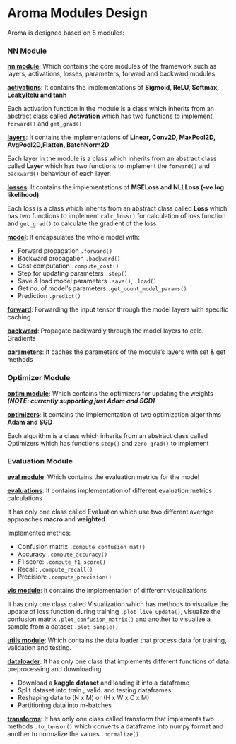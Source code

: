 # Aroma Modules Design

Aroma is designed based on 5 modules:

### NN Module
[**nn module**](src/nn/): Which contains the core modules of the framework such as layers, activations, losses, parameters, forward and backward modules

[**activations**](src/nn/activations.py/):
It contains the implementations of **Sigmoid, ReLU, Softmax, LeakyRelu and tanh**

Each activation function in the module is a class which inherits from an abstract class called **Activation** which has two functions to implement, `forward()` and `get_grad()`

[**layers**](src/nn/layers.py): 
It contains the implementations of **Linear, Conv2D, MaxPool2D, AvgPool2D,Flatten, BatchNorm2D**

Each layer in the module is a class which inherits from an abstract class called **Layer** which has two functions to implement the `forward()` and `backward()` behaviour of each layer.


[**losses**](src/nn/losses.py):
It contains the implementations of **MSELoss and NLLLoss (-ve log likelihood)**

Each loss is a class which inherits from an abstract class called **Loss** which has two functions to implement `calc_loss()` for calculation of loss function and `get_grad()` to calculate the gradient of the loss

[**model**](src/nn/model.py):
It encapsulates the whole model with:
- Forward propagation `.forward()`
- Backward propagation `.backward()`
- Cost computation `.compute_cost()`
- Step for updating parameters `.step()`
- Save & load model parameters `.save()`, `.load()`
- Get no. of model’s parameters `.get_count_model_params()`
- Prediction `.predict()`

[**forward**](src/nn/forward.py):
Forwarding the input tensor through the model layers with specific caching 

[**backward**](src/nn/backpropagation.py):
Propagate backwardly through the model layers to calc. Gradients  

[**parameters**](src/nn/parameters.py): 
It caches the parameters of the module’s layers with set & get methods

### Optimizer Module
[**optim module**](src/optim/): Which contains the optimizers for updating the weights ***(NOTE: currently supporting just Adam and SGD)***

[**optimizers**](src/optim/optimizers/):
It contains the implementation of two optimization algorithms **Adam and SGD**

Each algorithm is a class which inherits from an abstract class called Optimizers which has functions `step()` and `zero_grad()` to implement

### Evaluation Module
[**eval module**](src/eval/): Which contains the evaluation metrics for the model

[**evaluations**](src/eval/evaluations.py/):
It contains implementation of different evaluation metrics calculations

It has only one class called Evaluation which use two different average approaches **macro** and **weighted** 

Implemented metrics:
- Confusion matrix `.compute_confusion_mat()`
- Accuracy `.compute_accuracy()`
- F1 score: `.compute_f1_score()`
- Recall: `.compute_recall()`
- Precision: `.compute_precision()` 

[**vis module**](src/vis/visualization.py/): It contains the implementation of different visualizations

It has only one class called Visualization which has methods to visualize the update of loss function during training `.plot_live_update()`, visualize the confusion matrix `.plot_confusion_matrix()` and another to visualize a sample from a dataset `.plot_sample()`


[**utils module**](src/utils/): Which contains the data loader that process data for training, validation and testing. 


[**dataloader**](src/utils/dataloader.py/):
It has only one class that implements different functions of data preprocessing and downloading

- Download a **kaggle dataset** and loading it into a dataframe
- Split dataset into train., valid. and testing dataframes
- Reshaping data to (N x M) or (H x W x C x M)
- Partitioning data into m-batches

[**transforms**](src/utils/transforms.py/):
It has only one class called transform that implements two methods `.to_tensor()` which converts a dataframe into numpy format and another to normalize the values `.normalize()`




